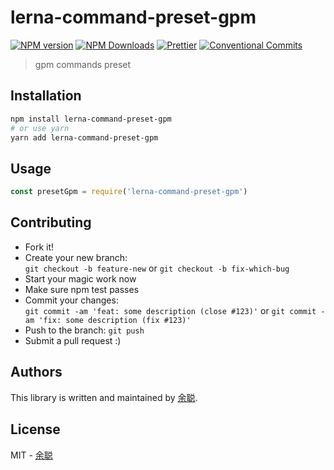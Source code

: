 # lerna-command-preset-gpm

[![NPM version](https://img.shields.io/npm/v/lerna-command-preset-gpm.svg?style=flat-square)](https://www.npmjs.com/package/lerna-command-preset-gpm)
[![NPM Downloads](https://img.shields.io/npm/dm/lerna-command-preset-gpm.svg?style=flat-square&maxAge=43200)](https://www.npmjs.com/package/lerna-command-preset-gpm)
[![Prettier](https://img.shields.io/badge/code_style-prettier-ff69b4.svg?style=flat-square)](https://prettier.io/)
[![Conventional Commits](https://img.shields.io/badge/Conventional%20Commits-1.0.0-yellow.svg?style=flat-square)](https://conventionalcommits.org)

> gpm commands preset

## Installation

```bash
npm install lerna-command-preset-gpm
# or use yarn
yarn add lerna-command-preset-gpm
```

## Usage

```javascript
const presetGpm = require('lerna-command-preset-gpm')
```

## Contributing

- Fork it!
- Create your new branch:  
  `git checkout -b feature-new` or `git checkout -b fix-which-bug`
- Start your magic work now
- Make sure npm test passes
- Commit your changes:  
  `git commit -am 'feat: some description (close #123)'` or `git commit -am 'fix: some description (fix #123)'`
- Push to the branch: `git push`
- Submit a pull request :)

## Authors

This library is written and maintained by [余聪](mailto:yucong@yuanfudao.com).

## License

MIT - [余聪](mailto:yucong@yuanfudao.com)
